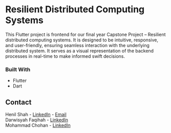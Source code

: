 
# Resilient Distributed Computing Systems
<!-- ABOUT THE PROJECT 
## About The Project -->
This Flutter project is frontend for our final year Capstone Project – Resilient distributed computing systems. It is designed to be intuitive, responsive, and user-friendly, ensuring seamless interaction with the underlying distributed system. It serves as a visual representation of the backend processes in real-time to make informed swift decisions.


### Built With
* Flutter
* Dart

<!-- CONTACT -->
## Contact
Henil Shah - [LinkedIn](https://www.linkedin.com/in/ssh-henil) - [Email](mailto:henilshahssh@gmail.com)\
Darwisyah Faqihah - [LinkedIn](https://www.linkedin.com/in/darwisyah-faqihah-045b47b1/)\
Mohammad Chohan - [LinkedIn](https://www.linkedin.com/in/famulu/)

